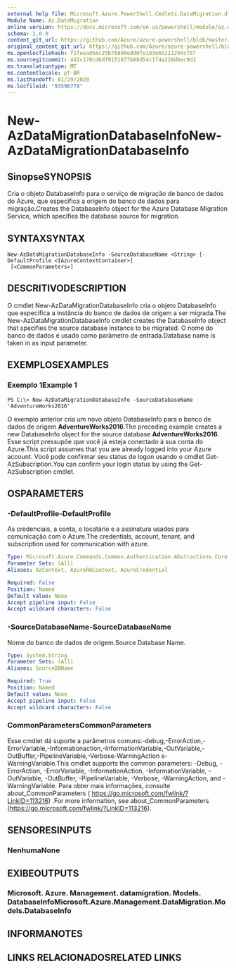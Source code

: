 ```yaml
---
external help file: Microsoft.Azure.PowerShell.Cmdlets.DataMigration.dll-Help.xml
Module Name: Az.DataMigration
online version: https://docs.microsoft.com/en-us/powershell/module/az.datamigration/New-AzDataMigrationDatabaseInfo
schema: 2.0.0
content_git_url: https://github.com/Azure/azure-powershell/blob/master/src/DataMigration/DataMigration/help/New-AzDataMigrationDatabaseInfo.md
original_content_git_url: https://github.com/Azure/azure-powershell/blob/master/src/DataMigration/DataMigration/help/New-AzDataMigrationDatabaseInfo.md
ms.openlocfilehash: f1feead56c25b76890edd0fe183e65211294cf87
ms.sourcegitcommit: 4d2c178cd6df9151877b08d54c1f4a228dbec9d1
ms.translationtype: MT
ms.contentlocale: pt-BR
ms.lasthandoff: 01/29/2020
ms.locfileid: "93596778"
---
```

# <span data-ttu-id="8dcfb-101">New-AzDataMigrationDatabaseInfo</span><span class="sxs-lookup"><span data-stu-id="8dcfb-101">New-AzDataMigrationDatabaseInfo</span></span>

## <span data-ttu-id="8dcfb-102">Sinopse</span><span class="sxs-lookup"><span data-stu-id="8dcfb-102">SYNOPSIS</span></span>
<span data-ttu-id="8dcfb-103">Cria o objeto DatabaseInfo para o serviço de migração de banco de dados do Azure, que especifica a origem do banco de dados para migração.</span><span class="sxs-lookup"><span data-stu-id="8dcfb-103">Creates the DatabaseInfo object for the Azure Database Migration Service, which specifies the database source for migration.</span></span>

## <span data-ttu-id="8dcfb-104">SYNTAX</span><span class="sxs-lookup"><span data-stu-id="8dcfb-104">SYNTAX</span></span>

```
New-AzDataMigrationDatabaseInfo -SourceDatabaseName <String> [-DefaultProfile <IAzureContextContainer>]
 [<CommonParameters>]
```

## <span data-ttu-id="8dcfb-105">DESCRITIVO</span><span class="sxs-lookup"><span data-stu-id="8dcfb-105">DESCRIPTION</span></span>
<span data-ttu-id="8dcfb-106">O cmdlet New-AzDataMigrationDatabaseInfo cria o objeto DatabaseInfo que especifica a instância do banco de dados de origem a ser migrada.</span><span class="sxs-lookup"><span data-stu-id="8dcfb-106">The New-AzDataMigrationDatabaseInfo cmdlet creates the DatabaseInfo object that specifies the source database instance to be migrated.</span></span> <span data-ttu-id="8dcfb-107">O nome do banco de dados é usado como parâmetro de entrada.</span><span class="sxs-lookup"><span data-stu-id="8dcfb-107">Database name is taken in as input parameter.</span></span>

## <span data-ttu-id="8dcfb-108">EXEMPLOS</span><span class="sxs-lookup"><span data-stu-id="8dcfb-108">EXAMPLES</span></span>

### <span data-ttu-id="8dcfb-109">Exemplo 1</span><span class="sxs-lookup"><span data-stu-id="8dcfb-109">Example 1</span></span>
```
PS C:\> New-AzDataMigrationDatabaseInfo -SourceDatabaseName 'AdventureWorks2016'
```

<span data-ttu-id="8dcfb-110">O exemplo anterior cria um novo objeto DatabaseInfo para o banco de dados de origem **AdventureWorks2016**.</span><span class="sxs-lookup"><span data-stu-id="8dcfb-110">The preceding example creates a new DatabaseInfo object for the source database **AdventureWorks2016**.</span></span>
<span data-ttu-id="8dcfb-111">Esse script pressupõe que você já esteja conectado à sua conta do Azure.</span><span class="sxs-lookup"><span data-stu-id="8dcfb-111">This script assumes that you are already logged into your Azure account.</span></span> <span data-ttu-id="8dcfb-112">Você pode confirmar seu status de logon usando o cmdlet Get-AzSubscription.</span><span class="sxs-lookup"><span data-stu-id="8dcfb-112">You can confirm your login status by using the Get-AzSubscription cmdlet.</span></span>

## <span data-ttu-id="8dcfb-113">OS</span><span class="sxs-lookup"><span data-stu-id="8dcfb-113">PARAMETERS</span></span>

### <span data-ttu-id="8dcfb-114">-DefaultProfile</span><span class="sxs-lookup"><span data-stu-id="8dcfb-114">-DefaultProfile</span></span>
<span data-ttu-id="8dcfb-115">As credenciais, a conta, o locatário e a assinatura usados para comunicação com o Azure.</span><span class="sxs-lookup"><span data-stu-id="8dcfb-115">The credentials, account, tenant, and subscription used for communication with azure.</span></span>

```yaml
Type: Microsoft.Azure.Commands.Common.Authentication.Abstractions.Core.IAzureContextContainer
Parameter Sets: (All)
Aliases: AzContext, AzureRmContext, AzureCredential

Required: False
Position: Named
Default value: None
Accept pipeline input: False
Accept wildcard characters: False
```

### <span data-ttu-id="8dcfb-116">-SourceDatabaseName</span><span class="sxs-lookup"><span data-stu-id="8dcfb-116">-SourceDatabaseName</span></span>
<span data-ttu-id="8dcfb-117">Nome do banco de dados de origem.</span><span class="sxs-lookup"><span data-stu-id="8dcfb-117">Source Database Name.</span></span>

```yaml
Type: System.String
Parameter Sets: (All)
Aliases: SourceDBName

Required: True
Position: Named
Default value: None
Accept pipeline input: False
Accept wildcard characters: False
```

### <span data-ttu-id="8dcfb-118">CommonParameters</span><span class="sxs-lookup"><span data-stu-id="8dcfb-118">CommonParameters</span></span>
<span data-ttu-id="8dcfb-119">Esse cmdlet dá suporte a parâmetros comuns:-debug,-ErrorAction,-ErrorVariable,-Informationaction,-InformationVariable,-OutVariable,-OutBuffer,-PipelineVariable,-Verbose-WarningAction e-WarningVariable.</span><span class="sxs-lookup"><span data-stu-id="8dcfb-119">This cmdlet supports the common parameters: -Debug, -ErrorAction, -ErrorVariable, -InformationAction, -InformationVariable, -OutVariable, -OutBuffer, -PipelineVariable, -Verbose, -WarningAction, and -WarningVariable.</span></span> <span data-ttu-id="8dcfb-120">Para obter mais informações, consulte about_CommonParameters ( https://go.microsoft.com/fwlink/?LinkID=113216) .</span><span class="sxs-lookup"><span data-stu-id="8dcfb-120">For more information, see about_CommonParameters (https://go.microsoft.com/fwlink/?LinkID=113216).</span></span>

## <span data-ttu-id="8dcfb-121">SENSORES</span><span class="sxs-lookup"><span data-stu-id="8dcfb-121">INPUTS</span></span>

### <span data-ttu-id="8dcfb-122">Nenhuma</span><span class="sxs-lookup"><span data-stu-id="8dcfb-122">None</span></span>

## <span data-ttu-id="8dcfb-123">EXIBE</span><span class="sxs-lookup"><span data-stu-id="8dcfb-123">OUTPUTS</span></span>

### <span data-ttu-id="8dcfb-124">Microsoft. Azure. Management. datamigration. Models. DatabaseInfo</span><span class="sxs-lookup"><span data-stu-id="8dcfb-124">Microsoft.Azure.Management.DataMigration.Models.DatabaseInfo</span></span>

## <span data-ttu-id="8dcfb-125">INFORMA</span><span class="sxs-lookup"><span data-stu-id="8dcfb-125">NOTES</span></span>

## <span data-ttu-id="8dcfb-126">LINKS RELACIONADOS</span><span class="sxs-lookup"><span data-stu-id="8dcfb-126">RELATED LINKS</span></span>
